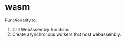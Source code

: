 # wasm

Functionality to:

1.  Call WebAssembly functions
2.  Create asynchronous workers that host webassembly.

